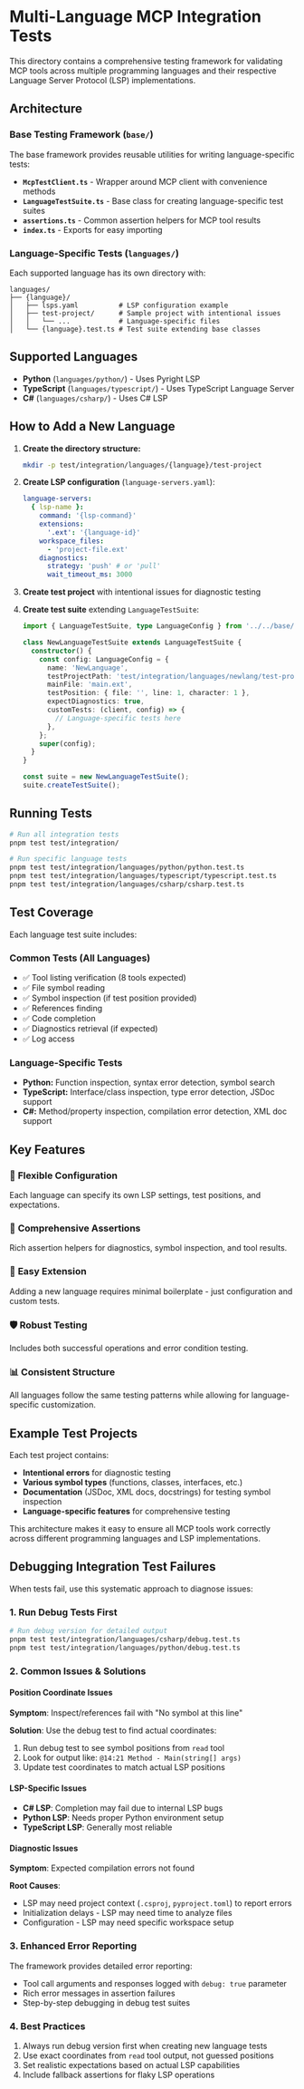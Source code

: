 # Multi-Language MCP Integration Tests

This directory contains a comprehensive testing framework for validating MCP tools across multiple programming languages and their respective Language Server Protocol (LSP) implementations.

## Architecture

### Base Testing Framework (`base/`)

The base framework provides reusable utilities for writing language-specific tests:

- **`McpTestClient.ts`** - Wrapper around MCP client with convenience methods
- **`LanguageTestSuite.ts`** - Base class for creating language-specific test suites
- **`assertions.ts`** - Common assertion helpers for MCP tool results
- **`index.ts`** - Exports for easy importing

### Language-Specific Tests (`languages/`)

Each supported language has its own directory with:

```
languages/
├── {language}/
│   ├── lsps.yaml          # LSP configuration example
│   ├── test-project/      # Sample project with intentional issues
│   │   └── ...            # Language-specific files
│   └── {language}.test.ts # Test suite extending base classes
```

## Supported Languages

- **Python** (`languages/python/`) - Uses Pyright LSP
- **TypeScript** (`languages/typescript/`) - Uses TypeScript Language Server
- **C#** (`languages/csharp/`) - Uses C# LSP

## How to Add a New Language

1. **Create the directory structure:**

   ```bash
   mkdir -p test/integration/languages/{language}/test-project
   ```

2. **Create LSP configuration** (`language-servers.yaml`):

   ```yaml
   language-servers:
     { lsp-name }:
       command: '{lsp-command}'
       extensions:
         '.ext': '{language-id}'
       workspace_files:
         - 'project-file.ext'
       diagnostics:
         strategy: 'push' # or 'pull'
         wait_timeout_ms: 3000
   ```

3. **Create test project** with intentional issues for diagnostic testing

4. **Create test suite** extending `LanguageTestSuite`:

   ```typescript
   import { LanguageTestSuite, type LanguageConfig } from '../../base/index.js';

   class NewLanguageTestSuite extends LanguageTestSuite {
     constructor() {
       const config: LanguageConfig = {
         name: 'NewLanguage',
         testProjectPath: 'test/integration/languages/newlang/test-project',
         mainFile: 'main.ext',
         testPosition: { file: '', line: 1, character: 1 },
         expectDiagnostics: true,
         customTests: (client, config) => {
           // Language-specific tests here
         },
       };
       super(config);
     }
   }

   const suite = new NewLanguageTestSuite();
   suite.createTestSuite();
   ```

## Running Tests

```bash
# Run all integration tests
pnpm test test/integration/

# Run specific language tests
pnpm test test/integration/languages/python/python.test.ts
pnpm test test/integration/languages/typescript/typescript.test.ts
pnpm test test/integration/languages/csharp/csharp.test.ts
```

## Test Coverage

Each language test suite includes:

### Common Tests (All Languages)

- ✅ Tool listing verification (8 tools expected)
- ✅ File symbol reading
- ✅ Symbol inspection (if test position provided)
- ✅ References finding
- ✅ Code completion
- ✅ Diagnostics retrieval (if expected)
- ✅ Log access

### Language-Specific Tests

- **Python:** Function inspection, syntax error detection, symbol search
- **TypeScript:** Interface/class inspection, type error detection, JSDoc support
- **C#:** Method/property inspection, compilation error detection, XML doc support

## Key Features

### 🔧 **Flexible Configuration**

Each language can specify its own LSP settings, test positions, and expectations.

### 🎯 **Comprehensive Assertions**

Rich assertion helpers for diagnostics, symbol inspection, and tool results.

### 🚀 **Easy Extension**

Adding a new language requires minimal boilerplate - just configuration and custom tests.

### 🛡️ **Robust Testing**

Includes both successful operations and error condition testing.

### 📊 **Consistent Structure**

All languages follow the same testing patterns while allowing for language-specific customization.

## Example Test Projects

Each test project contains:

- **Intentional errors** for diagnostic testing
- **Various symbol types** (functions, classes, interfaces, etc.)
- **Documentation** (JSDoc, XML docs, docstrings) for testing symbol inspection
- **Language-specific features** for comprehensive testing

This architecture makes it easy to ensure all MCP tools work correctly across different programming languages and LSP implementations.

## Debugging Integration Test Failures

When tests fail, use this systematic approach to diagnose issues:

### 1. **Run Debug Tests First**

```bash
# Run debug version for detailed output
pnpm test test/integration/languages/csharp/debug.test.ts
pnpm test test/integration/languages/python/debug.test.ts
```

### 2. **Common Issues & Solutions**

#### **Position Coordinate Issues**

**Symptom**: Inspect/references fail with "No symbol at this line"

**Solution**: Use the debug test to find actual coordinates:

1. Run debug test to see symbol positions from `read` tool
2. Look for output like: `@14:21 Method - Main(string[] args)`
3. Update test coordinates to match actual LSP positions

#### **LSP-Specific Issues**

- **C# LSP**: Completion may fail due to internal LSP bugs
- **Python LSP**: Needs proper Python environment setup
- **TypeScript LSP**: Generally most reliable

#### **Diagnostic Issues**

**Symptom**: Expected compilation errors not found

**Root Causes**:

- LSP may need project context (`.csproj`, `pyproject.toml`) to report errors
- Initialization delays - LSP may need time to analyze files
- Configuration - LSP may need specific workspace setup

### 3. **Enhanced Error Reporting**

The framework provides detailed error reporting:

- Tool call arguments and responses logged with `debug: true` parameter
- Rich error messages in assertion failures
- Step-by-step debugging in debug test suites

### 4. **Best Practices**

1. Always run debug version first when creating new language tests
2. Use exact coordinates from `read` tool output, not guessed positions
3. Set realistic expectations based on actual LSP capabilities
4. Include fallback assertions for flaky LSP operations
